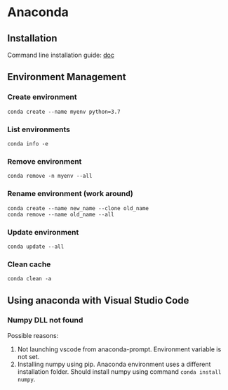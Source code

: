 # Anaconda

## Installation

Command line installation guide: [doc](https://www.digitalocean.com/community/tutorials/how-to-install-anaconda-on-ubuntu-18-04-quickstart)

## Environment Management

### Create environment

```text
conda create --name myenv python=3.7
```

### List environments

```text
conda info -e
```

### Remove environment

```text
conda remove -n myenv --all
```

### Rename environment \(work around\)

```text
conda create --name new_name --clone old_name
conda remove --name old_name --all
```

### Update environment

```text
conda update --all
```

### Clean cache

```text
conda clean -a
```

## Using anaconda with Visual Studio Code

### Numpy DLL not found

Possible reasons:

1. Not launching vscode from anaconda-prompt. Environment variable is not set.
2. Installing numpy using pip. Anaconda environment uses a different installation folder. Should install numpy using command `conda install numpy`.

